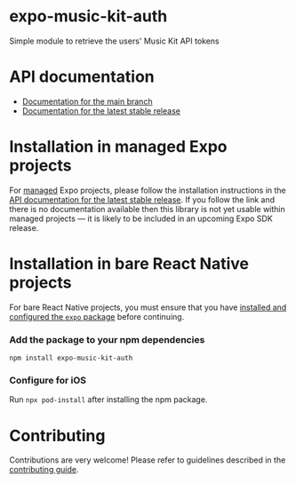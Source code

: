 # expo-music-kit-auth

Simple module to retrieve the users' Music Kit API tokens

# API documentation

- [Documentation for the main branch](https://github.com/expo/expo/blob/main/docs/pages/versions/unversioned/sdk/music-kit-auth.md)
- [Documentation for the latest stable release](https://docs.expo.dev/versions/latest/sdk/music-kit-auth/)

# Installation in managed Expo projects

For [managed](https://docs.expo.dev/archive/managed-vs-bare/) Expo projects, please follow the installation instructions in the [API documentation for the latest stable release](#api-documentation). If you follow the link and there is no documentation available then this library is not yet usable within managed projects &mdash; it is likely to be included in an upcoming Expo SDK release.

# Installation in bare React Native projects

For bare React Native projects, you must ensure that you have [installed and configured the `expo` package](https://docs.expo.dev/bare/installing-expo-modules/) before continuing.

### Add the package to your npm dependencies

```
npm install expo-music-kit-auth
```

### Configure for iOS

Run `npx pod-install` after installing the npm package.



# Contributing

Contributions are very welcome! Please refer to guidelines described in the [contributing guide]( https://github.com/expo/expo#contributing).
